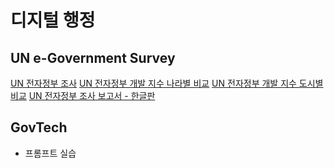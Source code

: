 # 디지털 행정

## UN e-Government Survey

[UN 전자정부 조사](https://publicadministration.un.org/egovkb/en-us/)
[UN 전자정부 개발 지수 나라별 비교](https://publicadministration.un.org/egovkb/en-us/Data/Compare-Countries)
[UN 전자정부 개발 지수 도시별 비교](https://publicadministration.un.org/egovkb/en-us/Data/Compare-Cities)
[UN 전자정부 조사 보고서 - 한글판](https://desapublications.un.org/sites/default/files/publications/2023-02/2022%20UN%20E-Government%20Survey_Korean%20version.pdf)

## GovTech
- 프롬프트 실습